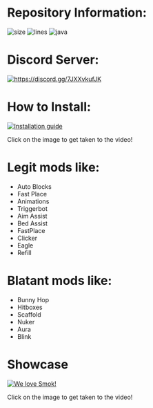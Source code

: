 # Repository Information:
<p align="left">
  <img src="https://img.shields.io/github/languages/code-size/SleepyFish-YT/Smok.svg" alt="size"/>
  <img src="https://tokei.rs/b1/github/SleepyFish-YT/Smok/tree/main/!%20Smok?moduleCategory=code" alt="lines"/>
  <img src="https://img.shields.io/github/languages/top/SleepyFish-YT/Smok" alt="java"/>
</p>


# Discord Server:
<a href="https://discord.gg/7JXXvkufJK"><img src="https://invidget.switchblade.xyz/7JXXvkufJK" alt="https://discord.gg/7JXXvkufJK"/></a>

# How to Install:
[![Installation guide](http://img.youtube.com/vi/dvzhBm5qFbA/0.jpg)](https://www.youtube.com/watch?v=dvzhBm5qFbA "HOW TO INSTALL SMOK CLIENT (REAL)")

Click on the image to get taken to the video!

# Legit mods like:
- Auto Blocks
- Fast Place
- Animations
- Triggerbot
- Aim Assist
- Bed Assist
- FastPlace
- Clicker
- Eagle
- Refill

# Blatant mods like:
- Bunny Hop
- Hitboxes
- Scaffold
- Nuker
- Aura
- Blink

# Showcase
[![We love Smok!](http://img.youtube.com/vi/7ZDMQ2RRi-Y/0.jpg)](https://www.youtube.com/watch?v=7ZDMQ2RRi-Y&t=136s "Smok Preview")

Click on the image to get taken to the video!
